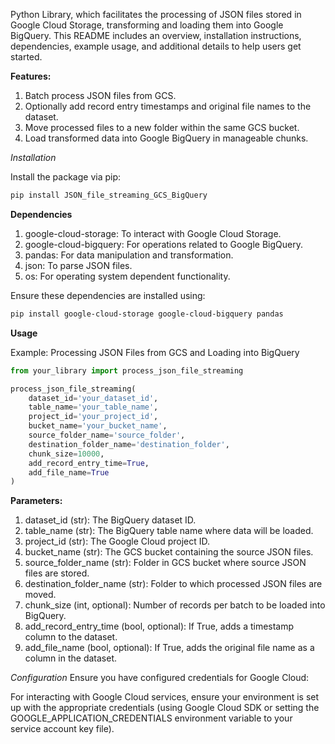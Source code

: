 Python Library, which facilitates the processing of JSON files stored in Google Cloud Storage, transforming and loading them into Google BigQuery. This README includes an overview, installation instructions, dependencies, example usage, and additional details to help users get started.

**Features:**
1. Batch process JSON files from GCS.
2. Optionally add record entry timestamps and original file names to the dataset.
3. Move processed files to a new folder within the same GCS bucket.
4. Load transformed data into Google BigQuery in manageable chunks.


*Installation*

Install the package via pip:

```Bash
pip install JSON_file_streaming_GCS_BigQuery
```

**Dependencies**
1. google-cloud-storage: To interact with Google Cloud Storage.
2. google-cloud-bigquery: For operations related to Google BigQuery.
3. pandas: For data manipulation and transformation.
4. json: To parse JSON files.
5. os: For operating system dependent functionality.


Ensure these dependencies are installed using:


```Bash
pip install google-cloud-storage google-cloud-bigquery pandas
```

**Usage**

Example: Processing JSON Files from GCS and Loading into BigQuery

```Python
from your_library import process_json_file_streaming

process_json_file_streaming(
    dataset_id='your_dataset_id',
    table_name='your_table_name',
    project_id='your_project_id',
    bucket_name='your_bucket_name',
    source_folder_name='source_folder',
    destination_folder_name='destination_folder',
    chunk_size=10000,
    add_record_entry_time=True,
    add_file_name=True
)
```

**Parameters:**
1. dataset_id (str): The BigQuery dataset ID.
2. table_name (str): The BigQuery table name where data will be loaded.
3. project_id (str): The Google Cloud project ID.
4. bucket_name (str): The GCS bucket containing the source JSON files.
5. source_folder_name (str): Folder in GCS bucket where source JSON files are stored.
6. destination_folder_name (str): Folder to which processed JSON files are moved.
7. chunk_size (int, optional): Number of records per batch to be loaded into BigQuery.
8. add_record_entry_time (bool, optional): If True, adds a timestamp column to the dataset.
9. add_file_name (bool, optional): If True, adds the original file name as a column in the dataset.


*Configuration*
Ensure you have configured credentials for Google Cloud:

For interacting with Google Cloud services, ensure your environment is set up with the appropriate credentials (using Google Cloud SDK or setting the GOOGLE_APPLICATION_CREDENTIALS environment variable to your service account key file).